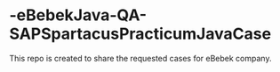 # -eBebekJava-QA-SAPSpartacusPracticumJavaCase
This repo is created to share the requested cases for eBebek company.
